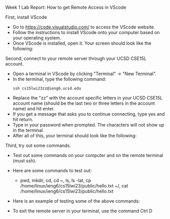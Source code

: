 Week 1 Lab Report: How to get Remote Access in VScode

First, install VScode
  - Go to https://code.visualstudio.com/ to access the VScode website.
  - Follow the instructions to install VScode onto your computer based on your operating system. 
  - Once VScode is installed, open it. Your screen should look like the following: 
  
  
 Second, connect to your remote server through your UCSD CSE15L account.
  - Open a terminal in VScode by clicking "Terminal" -> "New Terminal".
  - In the terminal, type the following command: 
    ```
    ssh cs15lwi23zz@ieng6.ucsd.edu
    ```
  - Replace the "zz" with the account specific letters in your UCSD CSE15L account name (should be the last two 
      or three letters in the account name) and hit enter.
  - If you get a message that asks you to continue connecting, type yes and hit return.
  - Type in your password when prompted. The characters will not show up in the terminal. 
  - After all of this, your terminal should look like the following:
  

Third, try out some commands.
  - Test out some commands on your computer and on the remote terminal (must ssh). 
  - Here are some commands to test out:
      - pwd, mkdir, cd, cd ~, ls, ls -lat, cp /home/linux/ieng6/cs15lwi23/public/hello.txt ~/, 
        cat /home/linux/ieng6/cs15lwi23/public/hello.txt
  - Here is an example of testing some of the above commands: 
  
  
  - To exit the remote server in your terminal, use the command Ctrl D
